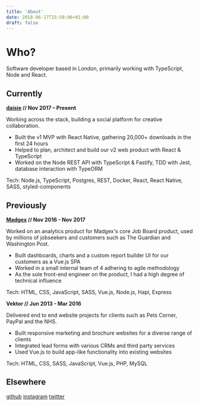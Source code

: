 ```yaml
---
title: 'About'
date: 2018-06-17T15:58:06+01:00
draft: false
---
```


# Who?

Software developer based in London, primarily working with TypeScript, Node and React.

## Currently

**[daisie](https://www.daisie.com/) // Nov 2017 – Present**

Working across the stack, building a social platform for creative collaboration.

- Built the v1 MVP with React Native, gathering 20,000+ downloads in the first 24 hours
- Helped to plan, architect and build our v2 web product with React & TypeScript
- Worked on the Node REST API with TypeScript & Fastify, TDD with Jest, database interaction with TypeORM

Tech: Node.js, TypeScript, Postgres, REST, Docker, React, React Native, SASS, styled-components

## Previously

**[Madgex](https://www.madgex.com/) // Nov 2016 - Nov 2017**

Worked on an analytics product for Madgex's core Job Board product, used by millions of jobseekers and customers such as The Guardian and Washington Post.

- Built dashboards, charts and a custom report builder UI for our customers as a Vue.js SPA
- Worked in a small internal team of 4 adhering to agile methodology
- As the sole front-end engineer on the product, I had a high degree of technical influence

Tech: HTML, CSS, JavaScript, SASS, Vue.js, Node.js, Hapi, Express

**Vektor // Jun 2013 - Mar 2016**

Delivered end to end website projects for clients such as Pets Corner, PayPal and the NHS.

- Built responsive marketing and brochure websites for a diverse range of clients
- Integrated lead forms with various CRMs and third party services
- Used Vue.js to build app-like functionality into existing websites

Tech: HTML, CSS, SASS, JavaScript, Vue.js, PHP, MySQL

## Elsewhere

[github](https://github.com/timnovis)
[instagram](https://instagram.com/timnovis)
[twitter](https://twitter.com/timnovis)
